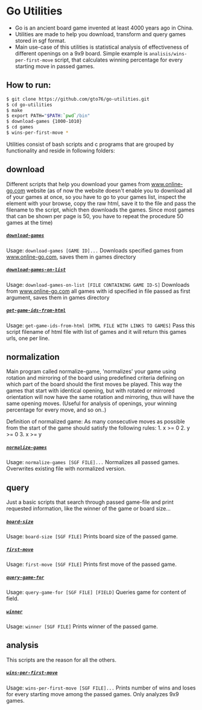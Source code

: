 
Go Utilities
============
 
* Go is an ancient board game invented at least 4000 years ago in China. 
* Utilities are made to help you download, transform and query games stored in sgf format. 
* Main use-case of this utilities is statistical analysis of effectiveness of different openings on a 9x9 board. Simple example is `analisis/wins-per-first-move` script, that calculates winning percentage for every starting move in passed games.
 
How to run:
-----------
```bash
$ git clone https://github.com/gto76/go-utilities.git
$ cd go-utilities
$ make
$ export PATH="$PATH:`pwd`/bin" 
$ download-games {1000-1010}
$ cd games
$ wins-per-first-move *
```
 
Utilities consist of bash scripts and c programs that are grouped by functionality and reside in following folders: 
  
download
--------
Different scripts that help you download your games from www.online-go.com website (as of now the website doesn't enable you to download all of your games at once, so you have to go to your games list, inspect the element with your browse, copy the raw html, save it to the file and pass the filename to the script, which then downloads the games. Since most games that can be shown per page is 50, you have to repeat the procedure 50 games at the time)
 
##### [**`download-games`**](download/download-games)
Usage: `download-games [GAME ID]...`
Downloads specified games from www.online-go.com, saves them in games directory

##### [**`download-games-on-list`**](download/download-games-on-list)
Usage: `download-games-on-list [FILE CONTAINING GAME ID-S]`
Downloads from www.online-go.com all games with id specified in file passed as first argument, saves them in games directory

##### [**`get-game-ids-from-html`**](download/get-game-ids-from-html)
Usage: `get-game-ids-from-html [HTML FILE WITH LINKS TO GAMES]`
Pass this script filename of html file with list of games and it will return this games urls, one per line.

normalization
-------------
Main program called normalize-game, 'normalizes' your game using rotation and mirroring of the board using predefined criteria defining on which part of the board should the first moves be played. This way the games that start with identical opening, but with rotated or mirrored orientation will now have the same rotation and mirroring, thus will have the same opening moves. (Useful for analysis of openings, your winning percentage for every move, and so on..)
 
Definition of normalized game:
As many consecutive moves as possible from the start of the game should satisfy the following rules:
	1. x >= 0
	2. y >= 0
	3. x >= y
 
##### [**`normalize-games`**](normalization/normalize-games)
Usage: `normalize-games [SGF FILE]...`
Normalizes all passed games. Overwrites existing file with normalized version.

query
-----
Just a basic scripts that search through passed game-file and print requested information, like the winner of the game or board size...
 
##### [**`board-size`**](query/board-size)
Usage: `board-size [SGF FILE]`
Prints board size of the passed game.

##### [**`first-move`**](query/first-move)
Usage: `first-move [SGF FILE]`
Prints first move of the passed game.

##### [**`query-game-for`**](query/query-game-for)
Usage: `query-game-for [SGF FILE] [FIELD]`
Queries game for content of field.

##### [**`winner`**](query/winner)
Usage: `winner [SGF FILE]`
Prints winner of the passed game.

analysis
--------
This scripts are the reason for all the others.
 
##### [**`wins-per-first-move`**](analysis/wins-per-first-move)
Usage: `wins-per-first-move [SGF FILE]...`
Prints number of wins and loses for every starting move among the passed games. Only analyzes 9x9 games.

